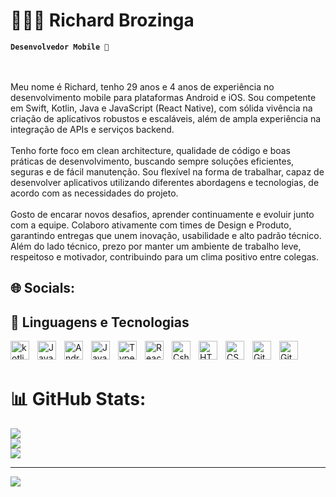 # 👨🏻‍💻 Richard Brozinga

**`Desenvolvedor Mobile 📱`**

<br><br>Meu nome é Richard, tenho 29 anos e 4 anos de experiência no desenvolvimento mobile para plataformas Android e iOS. Sou competente em Swift, Kotlin, Java e JavaScript (React Native), com sólida vivência na criação de aplicativos robustos e escaláveis, além de ampla experiência na integração de APIs e serviços backend.<br><br>Tenho forte foco em clean architecture, qualidade de código e boas práticas de desenvolvimento, buscando sempre soluções eficientes, seguras e de fácil manutenção. Sou flexível na forma de trabalhar, capaz de desenvolver aplicativos utilizando diferentes abordagens e tecnologias, de acordo com as necessidades do projeto.<br><br>Gosto de encarar novos desafios, aprender continuamente e evoluir junto com a equipe. Colaboro ativamente com times de Design e Produto, garantindo entregas que unem inovação, usabilidade e alto padrão técnico. Além do lado técnico, prezo por manter um ambiente de trabalho leve, respeitoso e motivador, contribuindo para um clima positivo entre colegas.


## 🌐 Socials:


## 🤖 Linguagens e Tecnologias

<img 
    align="left" 
    alt="kotlin" 
    title="kotlin"
    width="30px" 
    style="padding-right: 10px;" 
    src="https://cdn.jsdelivr.net/gh/devicons/devicon@latest/icons/kotlin/kotlin-original.svg" 
/>

<img 
    align="left" 
    alt="Java" 
    title="Java"
    width="30px" 
    style="padding-right: 10px;" 
    src="https://cdn.jsdelivr.net/gh/devicons/devicon@latest/icons/java/java-original.svg" 
/>

<img 
    align="left" 
    alt="Android" 
    title="Android"
    width="30px" 
    style="padding-right: 10px;" 
    src="https://cdn.jsdelivr.net/gh/devicons/devicon@latest/icons/android/android-original.svg" 
/>

<img 
    align="left" 
    alt="JavaScript" 
    title="JavaScript"
    width="30px" 
    style="padding-right: 10px;" 
    src="https://cdn.jsdelivr.net/gh/devicons/devicon@latest/icons/javascript/javascript-original.svg" 
/>

<img 
    align="left" 
    alt="TypeScript"
    title="TypeScript" 
    width="30px" 
    style="padding-right: 10px;" 
    src="https://cdn.jsdelivr.net/gh/devicons/devicon@latest/icons/typescript/typescript-original.svg" 
/>

<img 
    align="left" 
    alt="React Native"
    title="React Native" 
    width="30px" 
    style="padding-right: 10px;" 
    src="https://cdn.jsdelivr.net/gh/devicons/devicon@latest/icons/react/react-original.svg" 
/>

<img 
    align="left" 
    alt="Csharp" 
    title="Csharp"
    width="30px" 
    style="padding-right: 10px;" 
    src="https://cdn.jsdelivr.net/gh/devicons/devicon@latest/icons/csharp/csharp-original.svg" 
/>

<img 
    align="left" 
    alt="HTML"
    title="HTML" 
    width="30px" 
    style="padding-right: 10px;" 
    src="https://cdn.jsdelivr.net/gh/devicons/devicon@latest/icons/html5/html5-original.svg" 
/>
<img 
    align="left" 
    alt="CSS" 
    title="CSS"
    width="30px" 
    style="padding-right: 10px;" 
    src="https://cdn.jsdelivr.net/gh/devicons/devicon@latest/icons/css3/css3-original.svg" 
/>

<img 
    align="left" 
    alt="Git Hub" 
    title="Git Hub"
    width="30px" 
    style="padding-right: 10px;" 
    src="https://cdn.jsdelivr.net/gh/devicons/devicon@latest/icons/github/github-original.svg" 
/>

<img 
    align="left" 
    alt="Git" 
    title="Git"
    width="30px" 
    style="padding-right: 10px;" 
    src="https://cdn.jsdelivr.net/gh/devicons/devicon@latest/icons/git/git-original.svg" 
/>

<br/>
<br/>



# 📊 GitHub Stats:
![](https://github-readme-stats.vercel.app/api?username=Rbrozinga&theme=tokyonight&hide_border=false&include_all_commits=true&count_private=true)<br/>
![](https://nirzak-streak-stats.vercel.app/?user=Rbrozinga&theme=tokyonight&hide_border=false)<br/>
![](https://github-readme-stats.vercel.app/api/top-langs/?username=Rbrozinga&theme=tokyonight&hide_border=false&include_all_commits=true&count_private=true&layout=compact)

---
[![](https://visitcount.itsvg.in/api?id=Rbrozinga&icon=0&color=0)](https://visitcount.itsvg.in)

<!-- Proudly created with GPRM ( https://gprm.itsvg.in ) -->
